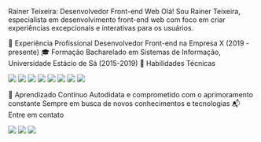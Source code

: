 Rainer Teixeira: Desenvolvedor Front-end Web
Olá! Sou Rainer Teixeira, especialista em desenvolvimento front-end web com foco em criar experiências excepcionais e interativas para os usuários.

💼 Experiência Profissional
Desenvolvedor Front-end na Empresa X (2019 - presente)
🎓 Formação
Bacharelado em Sistemas de Informação, Universidade Estácio de Sá (2015-2019)
🚀 Habilidades Técnicas
<p>
  <img src="https://img.shields.io/badge/HTML5-E34F26?style=for-the-badge&logo=html5&logoColor=white" />
  <img src="https://img.shields.io/badge/CSS3-1572B6?style=for-the-badge&logo=css3&logoColor=white" />
  <img src="https://img.shields.io/badge/JavaScript-F7DF1E?style=for-the-badge&logo=javascript&logoColor=black" />
  <img src="https://img.shields.io/badge/Bootstrap-563D7C?style=for-the-badge&logo=bootstrap&logoColor=white" />
  <img src="https://img.shields.io/badge/React-20232A?style=for-the-badge&logo=react&logoColor=61DAFB" />
  <img src="https://img.shields.io/badge/PHP-777BB4?style=for-the-badge&logo=php&logoColor=white" />
  <img src="https://img.shields.io/badge/MySQL-00000F?style=for-the-badge&logo=mysql&logoColor=white" />
  <img src="https://img.shields.io/badge/Git-E34F26?style=for-the-badge&logo=git&logoColor=white" /> 
</p>
🧠 Aprendizado Contínuo
Autodidata e comprometido com o aprimoramento constante
Sempre em busca de novos conhecimentos e tecnologias
📬 Entre em contato
<p>
  <a href="mailto:raineroliveira94@hotmail.com" alt="Hotmail">
  <img src="https://img.shields.io/badge/hotmail-D14836?style=for-the-badge&logo=gmail&logoColor=white" /></a>
  <a href="https://linkedin.com/in/rainerteixeira" alt="Linkedin">
  <img src="https://img.shields.io/badge/LinkedIn-0077B5?style=for-the-badge&logo=linkedin&logoColor=white" /></a>
  <a href="https://github.com/RainerTeixeira" alt="GitHub">
  <img src="https://img.shields.io/badge/GitHub-100000?style=for-the-badge&logo=github&logoColor=wh" /></a>
</p>
